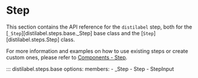 # Step

This section contains the API reference for the `distilabel` step, both for the [`_Step`][distilabel.steps.base._Step] base class and the [`Step`][distilabel.steps.Step] class.

For more information and examples on how to use existing steps or create custom ones, please refer to [Components - Step](/sections/components/step/index.md).

::: distilabel.steps.base
    options:
      members:
      - _Step
      - Step
      - StepInput
